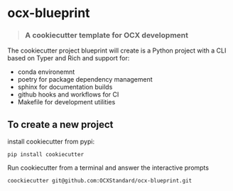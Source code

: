 # ocx-blueprint
> ### A cookiecutter template for OCX development

The cookiecutter project blueprint will create is a Python project with a CLI based on Typer and Rich and support for:
 - conda environemnt
 - poetry for package dependency management
 - sphinx for documentation builds
 - github hooks and workflows for CI
 - Makefile for development utilities

## To create a new project

install cookiecutter from pypi:
````commandline
pip install cookiecutter
````
Run cookiecutter from a terminal and answer the interactive prompts

````commandline
coockiecutter git@github.com:OCXStandard/ocx-blueprint.git
````
